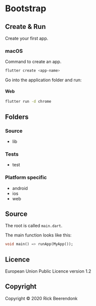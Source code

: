 # Bootstrap

## Create & Run

Create your first app.

### macOS

Command to create an app.

```zsh
flutter create <app-name>
```

Go into the application folder and run:

#### Web

```zsh
flutter run -d chrome
```

## Folders

### Source

- lib

### Tests

- test

### Platform specific

- android
- ios
- web

## Source

The root is called `main.dart`.

The main function looks like this:

```dart
void main() => runApp(MyApp());
```

## Licence

European Union Public Licence version 1.2

## Copyright

Copyright © 2020 Rick Beerendonk
